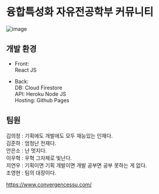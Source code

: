 # 융합특성화 자유전공학부 커뮤니티
![image](https://user-images.githubusercontent.com/74090200/109977309-075f5800-7d40-11eb-964d-c5fd92ac9888.png)
## 개발 환경
 
* Front:  
React JS  
  
* Back:  
  DB: Cloud Firestore  
  API: Heroku Node JS  
  Hosting: Github Pages  

## 팀원

김의정 : 기획에도 개발에도 모두 재능있는 인재다. <br/>
김준하 : 엄청난 천재다.<br/>
안은소 : 난 멋지다.<br/>
이우혁 : 우혁 그자체로 빛난다.<br/>
지연우 : 기획이면 기획 개발이면 개발 공부면 공부 못하는 게 없다.<br/>
조영현 : 팀의 대장이다.  
  
https://www.convergencessu.com/
